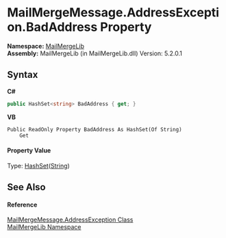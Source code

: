 # MailMergeMessage.AddressException.BadAddress Property 
 

**Namespace:**&nbsp;<a href="31c6ebbe-d683-7561-7308-5a5ee1f76bf5">MailMergeLib</a><br />**Assembly:**&nbsp;MailMergeLib (in MailMergeLib.dll) Version: 5.2.0.1

## Syntax

**C#**<br />
``` C#
public HashSet<string> BadAddress { get; }
```

**VB**<br />
``` VB
Public ReadOnly Property BadAddress As HashSet(Of String)
	Get
```


#### Property Value
Type: <a href="http://msdn2.microsoft.com/en-us/library/bb359438" target="_blank">HashSet</a>(<a href="http://msdn2.microsoft.com/en-us/library/s1wwdcbf" target="_blank">String</a>)

## See Also


#### Reference
<a href="372aa193-b393-b26a-fd6f-5b842796e842">MailMergeMessage.AddressException Class</a><br /><a href="31c6ebbe-d683-7561-7308-5a5ee1f76bf5">MailMergeLib Namespace</a><br />